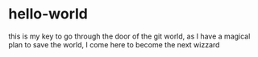 # hello-world
this is my key to go through the door of the git world, as I have a magical plan to save the world, I come here to become the next wizzard
